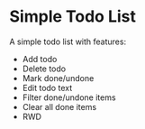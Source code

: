 # Simple Todo List

A simple todo list with features:

- Add todo
- Delete todo
- Mark done/undone
- Edit todo text
- Filter done/undone items
- Clear all done items
- RWD
